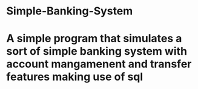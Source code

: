 # Simple-Banking-System
# A simple program that simulates a sort of simple banking system with account mangamenent and transfer features making use of sql
